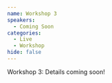 ```yaml
---
name: Workshop 3
speakers:
  - Coming Soon
categories:
  - Live
  - Workshop
hide: false
---
```


Workshop 3: Details coming soon!